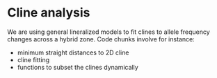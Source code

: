 # Cline analysis

We are using general lineralized models to fit clines to allele frequency changes across a hybrid zone. Code chunks involve for instance:

- minimum straight distances to 2D cline
- cline fitting
- functions to subset the clines dynamically
